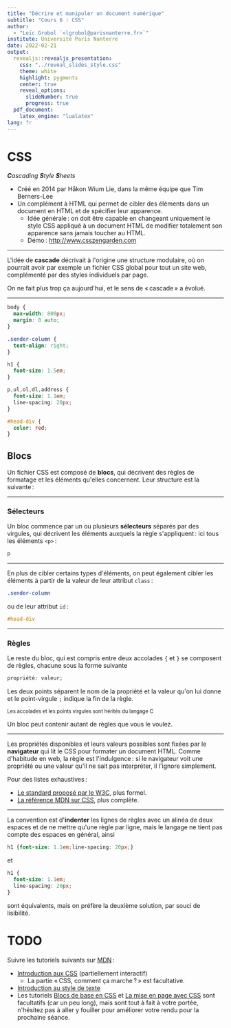 ```yaml
---
title: "Décrire et manipuler un document numérique"
subtitle: "Cours 6 : CSS"
author:
  - "Loïc Grobol `<lgrobol@parisnanterre.fr>`"
institute: Université Paris Nanterre
date: 2022-02-21
output:
  revealjs::revealjs_presentation:
    css: "../reveal_slides_style.css"
    theme: white
    highlight: pygments
    center: true
    reveal_options:
      slideNumber: true
      progress: true
  pdf_document:
    latex_engine: "lualatex"
lang: fr
---
```


# CSS

_**C**ascading **S**tyle **S**heets_

- Créé en 2014 par Håkon Wium Lie, dans la même équipe que Tim Berners-Lee
- Un complément à HTML qui permet de cibler des éléments dans un document en HTML et de spécifier
  leur apparence.
  - Idée générale : on doit être capable en changeant uniquement le style CSS appliqué à un document
    HTML de modifier totalement son apparence sans jamais toucher au HTML.
  - Démo : <http://www.csszengarden.com>

---

L'idée de **cascade** décrivait à l'origine une structure modulaire, où on pourrait avoir par
  exemple un fichier CSS global pour tout un site web, complémenté par des styles individuels par
  page.

On ne fait plus trop ça aujourd'hui, et le sens de « cascade » a évolué.

---

```css
body {
  max-width: 800px;
  margin: 0 auto;
}

.sender-column {
  text-align: right;
}

h1 {
  font-size: 1.5em;
}

p,ul,ol,dl,address {
  font-size: 1.1em;
  line-spacing: 20px;
}

#head-div {
  color: red;
}
```

## Blocs

Un fichier CSS est composé de **blocs**, qui décrivent des règles de formatage et les éléments
qu'elles concernent. Leur structure est la suivante :

---

### Sélecteurs

Un bloc commence par un ou plusieurs **sélecteurs** séparés par des virgules, qui décrivent les
éléments auxquels la règle s'appliquent : ici tous les éléments `<p>` :

```css
p
```

---

En plus de cibler certains types d'éléments, on peut également cibler les éléments à partir de la
valeur de leur attribut `class` :

```css
.sender-column
```

ou de leur attribut `id` :

```css
#head-div
```

---

### Règles

Le reste du bloc, qui est compris entre deux accolades `{` et `}` se composent de règles, chacune
sous la forme suivante

```css
propriété: valeur;
```

Les deux points séparent le nom de la propriété et la valeur qu'on lui donne et le point-virgule
`;` indique la fin de la règle.

<small>Les accolades et les points virgules sont hérités du langage C</small>

Un bloc peut contenir autant de règles que vous le voulez.

---

Les propriétés disponibles et leurs valeurs possibles sont fixées par le **navigateur** qui lit le
CSS pour formater un document HTML. Comme d'habitude en web, la règle est l'indulgence : si le
navigateur voit une propriété ou une valeur qu'il ne sait pas interpréter, il l'ignore simplement.

Pour des listes exhaustives :

- [Le standard proposé par le W3C](https://www.w3.org/Style/CSS/current-work), plus formel.
- [La référence MDN sur CSS](https://developer.mozilla.org/fr/docs/Web/CSS), plus complète.

---

La convention est d'**indenter** les lignes de règles avec un alinéa de deux espaces et de ne mettre
qu'une règle par ligne, mais le langage ne tient pas compte des espaces en général, ainsi

```css
h1 {font-size: 1.1em;line-spacing: 20px;}
```

et

```css
h1 {
  font-size: 1.1em;
  line-spacing: 20px;
}
```

sont équivalents, mais on préfère la deuxième solution, par souci de lisibilité.

# TODO

Suivre les tutoriels suivants sur [MDN](https://developer.mozilla.org/fr/docs/Learn/CSS) :

- [Introduction aux CSS](https://developer.mozilla.org/fr/docs/Learn/CSS/First_steps) (partiellement
  interactif)
  - La partie « CSS, comment ça marche ? » est facultative.
- [Introduction au style de texte](https://developer.mozilla.org/fr/docs/Learn/CSS/Styling_text)
- Les tutoriels [Blocs de base en
  CSS](https://developer.mozilla.org/fr/docs/Learn/CSS/Building_blocks) et [La mise en page avec
  CSS](https://developer.mozilla.org/fr/docs/Learn/CSS/CSS_layout) sont facultatifs (car un peu
  long), mais sont tout à fait à votre portée, n'hésitez pas à aller y fouiller pour améliorer votre
  rendu pour la prochaine séance.

